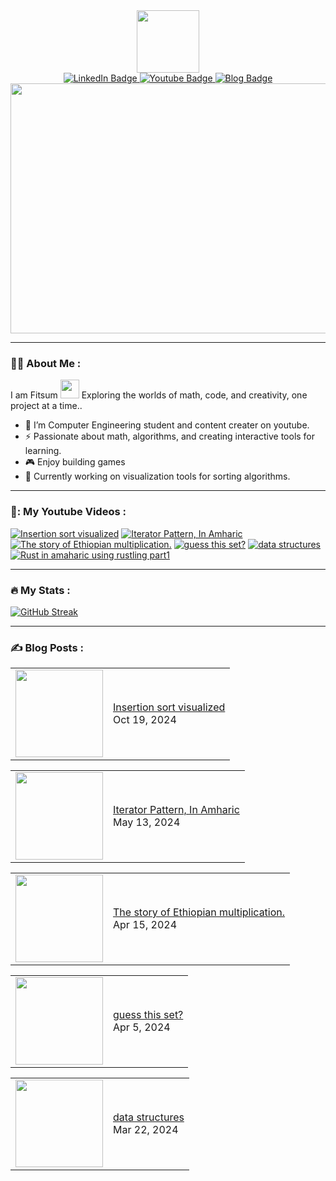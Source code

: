<div id="header" align="center">
  <img src="https://i.giphy.com/media/v1.Y2lkPTc5MGI3NjExMThjdXB1MXJ5M2hxZHA4aHpyaHFsdGw4YXF4Nm81MmZhcW9tYWFzdyZlcD12MV9pbnRlcm5hbF9naWZfYnlfaWQmY3Q9cw/QX7nMrAHVN0FFD7EtK/giphy.gif" width="100"/>
   <div id="badges">
     <a href="linkedin.com/in/fit-s-u-m">
       <img src="https://img.shields.io/badge/LinkedIn-blue?style=for-the-badge&logo=linkedin&logoColor=white" alt="LinkedIn Badge"/>
     </a>
     <a href="youtube.com/@Nehemiah-zm1ip">
       <img src="https://img.shields.io/badge/YouTube-red?style=for-the-badge&logo=youtube&logoColor=white" alt="Youtube Badge"/>
     </a>
     <a href="fit-s-u-m.github.io">
       <img src="https://img.shields.io/badge/Blog-black?style=for-the-badge" alt="Blog Badge"/>
     </a>
   </div>
   <div align="center">
  <img src="https://i.giphy.com/media/v1.Y2lkPTc5MGI3NjExcXd4aHRhZWlkYXZjNzd0cXU4dnl2bnZ1YXE0YWx2Mm5mZGZ6amlvZSZlcD12MV9pbnRlcm5hbF9naWZfYnlfaWQmY3Q9Zw/SWoSkN6DxTszqIKEqv/giphy.gif" width="700" height="400"/>
</div>
</div>

---


### :technologist: About Me :


I am Fitsum <img src="https://media.giphy.com/media/WUlplcMpOCEmTGBtBW/giphy.gif" width="30"> Exploring the worlds of math, code, and creativity, one project at a time..

- :telescope: I’m Computer Engineering student and content creater on youtube.
- :zap: Passionate about math, algorithms, and creating interactive tools for learning.
- :video_game: Enjoy building games
- :seedling: Currently working on visualization tools for sorting algorithms.
  
---

### 🎥: My Youtube Videos :
<!-- BEGIN YOUTUBE-CARDS -->
[![Insertion sort visualized](https://ytcards.demolab.com/?id=UC406o5hHOU&title=Insertion+sort+visualized&lang=en&timestamp=1729311485&background_color=%230d1117&title_color=%23ffffff&stats_color=%23dedede&max_title_lines=1&width=250&border_radius=5 "Insertion sort visualized")](https://www.youtube.com/watch?v=UC406o5hHOU)
[![Iterator Pattern, In Amharic](https://ytcards.demolab.com/?id=USq1NnfhV2Y&title=Iterator+Pattern%2C+In+Amharic&lang=en&timestamp=1715626214&background_color=%230d1117&title_color=%23ffffff&stats_color=%23dedede&max_title_lines=1&width=250&border_radius=5 "Iterator Pattern, In Amharic")](https://www.youtube.com/watch?v=USq1NnfhV2Y)
[![The story of Ethiopian multiplication.](https://ytcards.demolab.com/?id=y5sdg_IRYqc&title=The+story+of+Ethiopian+multiplication.&lang=en&timestamp=1713141925&background_color=%230d1117&title_color=%23ffffff&stats_color=%23dedede&max_title_lines=1&width=250&border_radius=5 "The story of Ethiopian multiplication.")](https://www.youtube.com/watch?v=y5sdg_IRYqc)
[![guess this set?](https://ytcards.demolab.com/?id=8NvueNKbQiY&title=guess+this+set%3F&lang=en&timestamp=1712346194&background_color=%230d1117&title_color=%23ffffff&stats_color=%23dedede&max_title_lines=1&width=250&border_radius=5 "guess this set?")](https://www.youtube.com/watch?v=8NvueNKbQiY)
[![data structures](https://ytcards.demolab.com/?id=I6zMjpxpUXs&title=data+structures&lang=en&timestamp=1711109305&background_color=%230d1117&title_color=%23ffffff&stats_color=%23dedede&max_title_lines=1&width=250&border_radius=5 "data structures")](https://www.youtube.com/watch?v=I6zMjpxpUXs)
[![Rust in amaharic using rustling part1](https://ytcards.demolab.com/?id=ECb0Bzt2hBo&title=Rust+in+amaharic+using+rustling+part1&lang=en&timestamp=1709503830&background_color=%230d1117&title_color=%23ffffff&stats_color=%23dedede&max_title_lines=1&width=250&border_radius=5 "Rust in amaharic using rustling part1")](https://www.youtube.com/watch?v=ECb0Bzt2hBo)
<!-- END YOUTUBE-CARDS -->

---

### :fire: My Stats :
[![GitHub Streak](https://github-readme-streak-stats.herokuapp.com?user=fit-s-u-m&theme=dayfox)](https://git.io/streak-stats)

---

### :writing_hand: Blog Posts :
<!-- BLOG-POST-LIST:START --><table><tr><td><a href="https://www.youtube.com/watch?v=UC406o5hHOU"><img width="140px" src="http://img.youtube.com/vi/UC406o5hHOU/maxresdefault.jpg"></a></td>
<td><a href="https://www.youtube.com/watch?v=UC406o5hHOU">Insertion sort visualized</a><br/>Oct 19, 2024</td></tr></table>
<table><tr><td><a href="https://www.youtube.com/watch?v=USq1NnfhV2Y"><img width="140px" src="http://img.youtube.com/vi/USq1NnfhV2Y/maxresdefault.jpg"></a></td>
<td><a href="https://www.youtube.com/watch?v=USq1NnfhV2Y">Iterator Pattern, In Amharic</a><br/>May 13, 2024</td></tr></table>
<table><tr><td><a href="https://www.youtube.com/watch?v=y5sdg_IRYqc"><img width="140px" src="http://img.youtube.com/vi/y5sdg_IRYqc/maxresdefault.jpg"></a></td>
<td><a href="https://www.youtube.com/watch?v=y5sdg_IRYqc">The story of Ethiopian multiplication.</a><br/>Apr 15, 2024</td></tr></table>
<table><tr><td><a href="https://www.youtube.com/watch?v=8NvueNKbQiY"><img width="140px" src="http://img.youtube.com/vi/8NvueNKbQiY/maxresdefault.jpg"></a></td>
<td><a href="https://www.youtube.com/watch?v=8NvueNKbQiY">guess this set?</a><br/>Apr 5, 2024</td></tr></table>
<table><tr><td><a href="https://www.youtube.com/watch?v=I6zMjpxpUXs"><img width="140px" src="http://img.youtube.com/vi/I6zMjpxpUXs/maxresdefault.jpg"></a></td>
<td><a href="https://www.youtube.com/watch?v=I6zMjpxpUXs">data structures</a><br/>Mar 22, 2024</td></tr></table>
<!-- BLOG-POST-LIST:END -->
